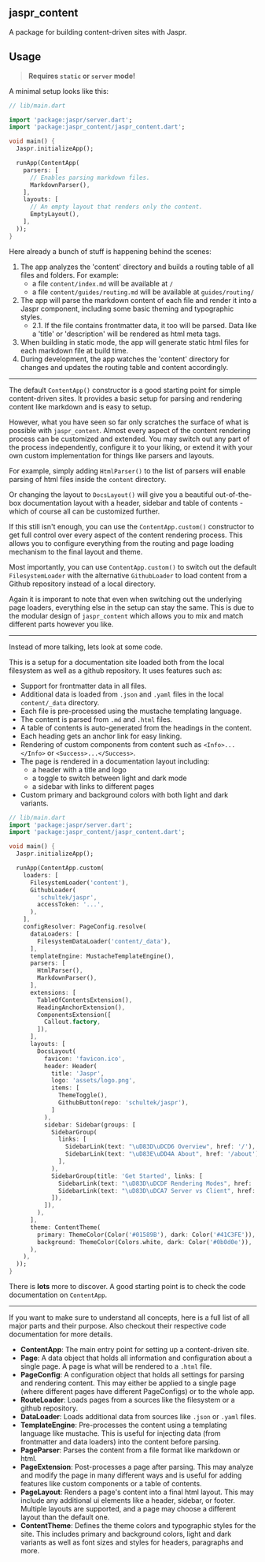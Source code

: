 ## jaspr_content

A package for building content-driven sites with Jaspr.

## Usage

> **Requires `static` or `server` mode!**

A minimal setup looks like this:

```dart
// lib/main.dart

import 'package:jaspr/server.dart';
import 'package:jaspr_content/jaspr_content.dart';

void main() {
  Jaspr.initializeApp();

  runApp(ContentApp(
    parsers: [
      // Enables parsing markdown files.
      MarkdownParser(),
    ],
    layouts: [
      // An empty layout that renders only the content.
      EmptyLayout(),
    ],
  ));
}
```

Here already a bunch of stuff is happening behind the scenes:

1. The app analyzes the 'content' directory and builds a routing table of all files and folders.
   For example:
   - a file `content/index.md` will be available at `/`
   - a file `content/guides/routing.md` will be available at `guides/routing/`
2. The app will parse the markdown content of each file and render it into a Jaspr component, including some basic theming and typographic styles.  
   - 2.1. If the file contains frontmatter data, it too will be parsed. Data like a 'title' or 'description' will be rendered as html meta tags.
3. When building in static mode, the app will generate static html files for each markdown file at build time.
4. During development, the app watches the 'content' directory for changes and updates the routing table and content accordingly.

---

The default `ContentApp()` constructor is a good starting point for simple content-driven sites. It provides a basic setup for parsing and rendering content like markdown and is easy to setup.

However, what you have seen so far only scratches the surface of what is possible with `jaspr_content`. Almost every aspect of the content rendering process can be customized and extended. You may switch out any part of the process independently, configure it to your liking, or extend it with your own custom implementation for things like parsers and layouts.

For example, simply adding `HtmlParser()` to the list of parsers will enable parsing of html files inside the `content` directory.

Or changing the layout to `DocsLayout()` will give you a beautiful out-of-the-box documentation layout with a header, sidebar and table of contents - which of course all can be customized further.

If this still isn't enough, you can use the `ContentApp.custom()` constructor to get full control over every aspect of the content rendering process. This allows you to configure everything from the routing and page loading mechanism to the final layout and theme.

Most importantly, you can use `ContentApp.custom()` to switch out the default `FilesystemLoader` with the alternative `GithubLoader` to load content from a Github repository instead of a local directory.

Again it is imporant to note that even when switching out the underlying page loaders, everything else in the setup can stay the same. This is due to the modular design of `jaspr_content` which allows you to mix and match different parts however you like.

---

Instead of more talking, lets look at some code.

This is a setup for a documentation site loaded both from the local filesystem as well as a github repository. It uses features such as:

- Support for frontmatter data in all files.
- Additional data is loaded from `.json` and `.yaml` files in the local `content/_data` directory.
- Each file is pre-processed using the mustache templating language.
- The content is parsed from `.md` and `.html` files.
- A table of contents is auto-generated from the headings in the content.
- Each heading gets an anchor link for easy linking.
- Rendering of custom components from content such as `<Info>...</Info>` or `<Success>...</Success>`.
- The page is rendered in a documentation layout including:
  - a header with a title and logo
  - a toggle to switch between light and dark mode
  - a sidebar with links to different pages
- Custom primary and background colors with both light and dark variants.

```dart
// lib/main.dart
import 'package:jaspr/server.dart';
import 'package:jaspr_content/jaspr_content.dart';

void main() {
  Jaspr.initializeApp();

  runApp(ContentApp.custom(
    loaders: [
      FilesystemLoader('content'),
      GithubLoader(
        'schultek/jaspr',
        accessToken: '...',
      ),
    ],
    configResolver: PageConfig.resolve(
      dataLoaders: [
        FilesystemDataLoader('content/_data'),
      ],
      templateEngine: MustacheTemplateEngine(),
      parsers: [
        HtmlParser(),
        MarkdownParser(),
      ],
      extensions: [
        TableOfContentsExtension(),
        HeadingAnchorExtension(),
        ComponentsExtension([
          Callout.factory,
        ]),
      ],
      layouts: [
        DocsLayout(
          favicon: 'favicon.ico',
          header: Header(
            title: 'Jaspr',
            logo: 'assets/logo.png',
            items: [
              ThemeToggle(),
              GithubButton(repo: 'schultek/jaspr'),
            ]
          ),
          sidebar: Sidebar(groups: [
            SidebarGroup(
              links: [
                SidebarLink(text: "\uD83D\uDCD6 Overview", href: '/'),
                SidebarLink(text: "\uD83E\uDD4A About", href: '/about'),
              ],
            ),
            SidebarGroup(title: 'Get Started', links: [
              SidebarLink(text: "\uD83D\uDCDF Rendering Modes", href: '/get_started/modes'),
              SidebarLink(text: "\uD83D\uDCA7 Server vs Client", href: '/get_started/server_client'),
            ]),
          ]),
        ),
      ],
      theme: ContentTheme(
        primary: ThemeColor(Color('#01589B'), dark: Color('#41C3FE')),
        background: ThemeColor(Colors.white, dark: Color('#0b0d0e')),
      ),
    ),
  ));
}
```

There is **lots** more to discover. A good starting point is to check the code documentation on `ContentApp`.

---

If you want to make sure to understand all concepts, here is a full list of all major parts and their purpose. Also checkout their respective code documentation for more details.

- **ContentApp**: The main entry point for setting up a content-driven site.
- **Page**: A data object that holds all information and configuration about a single page. A page is what will be rendered to a `.html` file.
- **PageConfig**: A configuration object that holds all settings for parsing and rendering content. This may either be applied to a single page (where different pages have different PageConfigs) or to the whole app.
- **RouteLoader**: Loads pages from a sources like the filesystem or a github repository.
- **DataLoader**: Loads additional data from sources like `.json` or `.yaml` files.
- **TemplateEngine**: Pre-processes the content using a templating language like mustache. This is useful for injecting data (from frontmatter and data loaders) into the content before parsing.
- **PageParser**: Parses the content from a file format like markdown or html.
- **PageExtension**: Post-processes a page after parsing. This may analyze and modify the page in many different ways and is useful for adding features like custom components or a table of contents.
- **PageLayout**: Renders a page's content into a final html layout. This may include any additional ui elements like a header, sidebar, or footer. Multiple layouts are supported, and a page may choose a different layout than the default one.
- **ContentTheme**: Defines the theme colors and typographic styles for the site. This includes primary and background colors, light and dark variants as well as font sizes and styles for headers, paragraphs and more.
